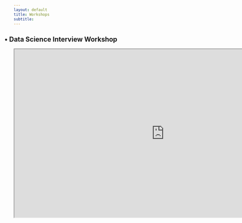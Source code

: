 ```yaml
---
layout: default
title: Workshops
subtitle:
---
```

<style>
h2   {position:"relative";
    transform: translate(-20%, 0px)}
</style>

<center>
<h2>• Data Science Interview Workshop</h2>
    <iframe src="https://drive.google.com/file/d/15J0dzn5V3y2M55Pplw1Cwj-3PbiG-GdB/preview" width="960" height="540"></iframe>
</center>